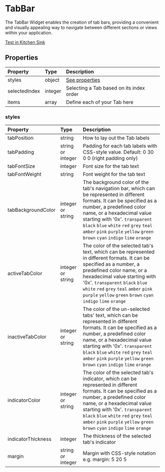 # TabBar

The TabBar Widget enables the creation of tab bars, providing a convenient and visually appealing way to navigate between different sections or views within your application.

[Test in Kitchen Sink](https://studio.ensembleui.com/app/e24402cb-75e2-404c-866c-29e6c3dd7992/screen/cebd491d-7d90-43f4-9f17-b8575de441ca)

## Properties

| Property      | Type    | Description                              |
| :------------ | :------ | :--------------------------------------- |
| styles        | object  | [See properties](#styles)                |
| selectedIndex | integer | Selecting a Tab based on its index order |
| items         | array   | Define each of your Tab here             |

### styles

| Property           | Type              | Description                                                                                                                                                                                                                                                                                                                                     |
| :----------------- | :---------------- | :---------------------------------------------------------------------------------------------------------------------------------------------------------------------------------------------------------------------------------------------------------------------------------------------------------------------------------------------- |
| tabPosition        | string            | How to lay out the Tab labels                                                                                                                                                                                                                                                                                                                   |
| tabPadding         | string or integer | Padding for each tab labels with CSS-style value. Default: 0 30 0 0 (right padding only)                                                                                                                                                                                                                                                        |
| tabFontSize        | integer           | Font size for the tab text                                                                                                                                                                                                                                                                                                                      |
| tabFontWeight      | string            | Font weight for the tab text                                                                                                                                                                                                                                                                                                                    |
| tabBackgroundColor | integer or string | The background color of the tab's navigation bar, which can be represented in different formats. It can be specified as a number, a predefined color name, or a hexadecimal value starting with '0x'. `transparent` `black` `blue` `white` `red` `grey` `teal` `amber` `pink` `purple` `yellow` `green` `brown` `cyan` `indigo` `lime` `orange` |
| activeTabColor     | integer or string | The color of the selected tab's text, which can be represented in different formats. It can be specified as a number, a predefined color name, or a hexadecimal value starting with '0x'. `transparent` `black` `blue` `white` `red` `grey` `teal` `amber` `pink` `purple` `yellow` `green` `brown` `cyan` `indigo` `lime` `orange`             |
| inactiveTabColor   | integer or string | The color of the un-selected tabs' text, which can be represented in different formats. It can be specified as a number, a predefined color name, or a hexadecimal value starting with '0x'. `transparent` `black` `blue` `white` `red` `grey` `teal` `amber` `pink` `purple` `yellow` `green` `brown` `cyan` `indigo` `lime` `orange`          |
| indicatorColor     | integer or string | The color of the selected tab's indicator, which can be represented in different formats. It can be specified as a number, a predefined color name, or a hexadecimal value starting with '0x'. `transparent` `black` `blue` `white` `red` `grey` `teal` `amber` `pink` `purple` `yellow` `green` `brown` `cyan` `indigo` `lime` `orange`        |
| indicatorThickness | integer           | The thickness of the selected tab's indicator                                                                                                                                                                                                                                                                                                   |
| margin             | string or integer | Margin with CSS-style notation e.g. margin: 5 20 5                                                                                                                                                                                                                                                                                              |

